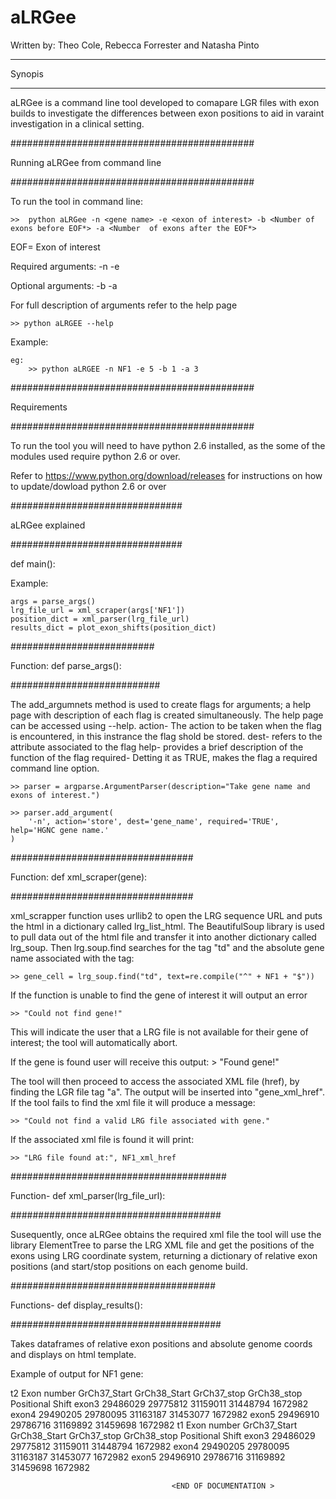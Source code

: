 # aLRGee 

Written by: Theo Cole, Rebecca Forrester and Natasha Pinto 
************
Synopis
************
aLRGee is a command line tool developed to comapare LGR files with exon builds to investigate the differences between exon positions to aid in varaint investigation in a clinical setting.

############################################

Running aLRGee from command line 

############################################

To run the tool in command line: 

	>>  python aLRGee -n <gene name> -e <exon of interest> -b <Number of exons before EOF*> -a <Number  of exons after the EOF*>

EOF= Exon of interest 

Required arguments: 
-n -e

Optional arguments:
-b -a 

For full description of arguments refer to the help page 

	>> python aLRGEE --help


Example:


	eg:
		>> python aLRGEE -n NF1 -e 5 -b 1 -a 3

############################################

Requirements

############################################

To run the tool you will need to have python 2.6 installed, as the some of the modules used require python 2.6 or over. 

Refer to https://www.python.org/download/releases for instructions on how to update/dowload python 2.6 or over 

###############################

aLRGee explained

###############################

def main():


 Example:

    args = parse_args()
    lrg_file_url = xml_scraper(args['NF1'])
    position_dict = xml_parser(lrg_file_url)
    results_dict = plot_exon_shifts(position_dict)


##########################

Function: def parse_args():

###########################

 The add_argumnets method is used to create flags for arguments; a help page with description of each flag is created simultaneously. The help page can be accessed using --help.
   action- The action to be taken when the flag is encountered, in this instrance the flag shold be stored.
   dest- refers to the attribute associated to the flag
   help- provides a brief description of the function of the flag
   required- Detting it as TRUE, makes the flag a required command line option. 


	>> parser = argparse.ArgumentParser(description="Take gene name and exons of interest.")
    
    >> parser.add_argument(
        '-n', action='store', dest='gene_name', required='TRUE', help='HGNC gene name.'
    )

#################################

Function: def xml_scraper(gene):

#################################

xml_scrapper function uses urllib2 to open the LRG sequence URL and puts the html in a dictionary called lrg_list_html. 
The BeautifulSoup library is used to pull data out of the html file and transfer it into another dictionary called lrg_soup. 
Then lrg.soup.find searches for the tag "td" and the absolute gene name associated with the tag:

	>> gene_cell = lrg_soup.find("td", text=re.compile("^" + NF1 + "$"))

If the function is unable to find the gene of interest it will output an error

	>> "Could not find gene!"

This will indicate the user that a LRG file is not available for their gene of interest; the tool will automatically abort.

If the gene is found user will receive this output:
	> "Found gene!"

The tool will then proceed to access the associated XML file (href), by finding the LGR file tag "a". The output will be inserted into "gene_xml_href". If the tool fails to find the xml file it will produce a message:

	>> "Could not find a valid LRG file associated with gene."

If the associated xml file is found it will print:

	>> "LRG file found at:", NF1_xml_href

#######################################

Function- def xml_parser(lrg_file_url):

######################################

 Susequently, once aLRGee obtains the required xml file the tool will use the library ElementTree to parse the LRG XML file and get the positions of the exons using LRG coordinate system, returning a dictionary of relative exon positions (and start/stop positions on each genome build.

#####################################

Functions- def display_results():

######################################

 Takes dataframes of relative exon positions and absolute genome coords and displays on html template.

Example of output for NF1 gene: 

t2
Exon number	GrCh37_Start	GrCh38_Start	GrCh37_stop	GrCh38_stop	Positional Shift
	exon3		29486029	29775812		31159011	31448794	1672982
	exon4		29490205	29780095		31163187	31453077	1672982
	exon5		29496910	29786716		31169892	31459698	1672982
t1
Exon number	GrCh37_Start	GrCh38_Start	GrCh37_stop	GrCh38_stop	Positional Shift
	exon3		29486029	29775812		31159011	31448794	1672982
	exon4		29490205	29780095		31163187	31453077	1672982
	exon5		29496910	29786716		31169892	31459698	1672982


										<END OF DOCUMENTATION >




































